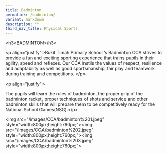 ```yaml
---
title: Badminton
permalink: /badminton/
variant: markdown
description: ""
third_nav_title: Physical Sports
---
```

<p>&lt;h3&gt;BADMINTON&lt;/h3&gt;</p>
<p>&lt;p align="justify"&gt;Bukit Timah Primary School ‘s Badminton CCA strives
to provide a fun and exciting sporting experience that trains pupils in
their agility, speed and reflexes. Our CCA instils the values of respect,
resilience and adaptability as well as good sportsmanship, fair play and
teamwork during training and competitions. &lt;/p&gt;</p>
<p>&lt;p align="justify"&gt;</p>
<p>The pupils will learn the rules of badminton, the proper grip of the badminton
racket, proper techniques of shots and service and other badminton skills
that will prepare them to be competitively ready for the National School
Games(NSG).&lt;/p&gt;</p>
<p>&lt;img src="/images/CCA/badminton%201.jpeg" style="width:800px;height:760px;"&gt;&lt;img
src="/images/CCA/badminton%202.jpeg" style="width:800px;height:760px;"&gt;&lt;img
src="/images/CCA/badminton%203.jpeg" style="width:800px;height:760px;"&gt;</p>